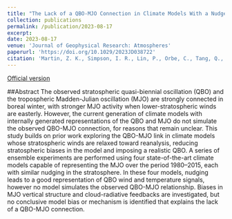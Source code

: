 ```yaml
---
title: "The Lack of a QBO-MJO Connection in Climate Models With a Nudged Stratosphere"
collection: publications
permalink: /publication/2023-08-17
excerpt: 
date: 2023-08-17
venue: 'Journal of Geophysical Research: Atmospheres'
paperurl: 'https://doi.org/10.1029/2023JD038722'
citation: 'Martin, Z. K., Simpson, I. R., Lin, P., Orbe, C., Tang, Q., Caron, J. M., et al., 2023: The Lack of a QBO-MJO Connection in Climate Models With a Nudged Stratosphere, <i>J. Geophys. Res. Atmos.</i>, <b>128</b>, e2023JD038722. doi:10.1029/2023JD038722.'
---
```


[Official version](https://doi.org/10.1029/2023JD038722)

##Abstract
The observed stratospheric quasi-biennial oscillation (QBO) and the tropospheric Madden-Julian oscillation (MJO) are strongly connected in boreal winter, with stronger MJO activity when lower-stratospheric winds are easterly. However, the current generation of climate models with internally generated representations of the QBO and MJO do not simulate the observed QBO-MJO connection, for reasons that remain unclear. This study builds on prior work exploring the QBO-MJO link in climate models whose stratospheric winds are relaxed toward reanalysis, reducing stratospheric biases in the model and imposing a realistic QBO. A series of ensemble experiments are performed using four state-of-the-art climate models capable of representing the MJO over the period 1980–2015, each with similar nudging in the stratosphere. In these four models, nudging leads to a good representation of QBO wind and temperature signals, however no model simulates the observed QBO-MJO relationship. Biases in MJO vertical structure and cloud-radiative feedbacks are investigated, but no conclusive model bias or mechanism is identified that explains the lack of a QBO-MJO connection.
